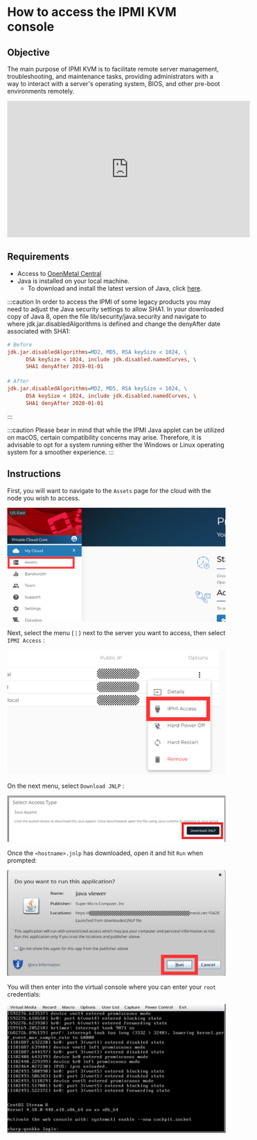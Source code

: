 # How to access the IPMI KVM console

## Objective

The main purpose of IPMI KVM is to facilitate remote server management,
troubleshooting, and maintenance tasks, providing administrators with a way to
interact with a server's operating system, BIOS, and other pre-boot environments
remotely.

<iframe width="560" height="315"
  src="https://www.youtube.com/embed/P3TkGk32-5Y?si=paBYaXUbYwl5K8GJ"
  title="YouTube video player"
  frameborder="0"
  allow="accelerometer; autoplay; clipboard-write; encrypted-media; gyroscope; picture-in-picture; web-share"
  referrerpolicy="strict-origin-when-cross-origin" allowfullscreen></iframe>

## Requirements

- Access to [OpenMetal Central](https://central.openmetal.io/)
- Java is installed on your local machine.
  - To download and install the latest version of Java, click [here](https://www.java.com/en/download/).

:::caution
In order to access the IPMI of some legacy products you may need to adjust the
Java security settings to allow SHA1. In your downloaded copy of Java 8, open
the file lib/security/java.security and navigate to where
jdk.jar.disabledAlgorithms is defined and change the denyAfter date
associated with SHA1:

```ini
# Before
jdk.jar.disabledAlgorithms=MD2, MD5, RSA keySize < 1024, \
      DSA keySize < 1024, include jdk.disabled.namedCurves, \
      SHA1 denyAfter 2019-01-01

# After
jdk.jar.disabledAlgorithms=MD2, MD5, RSA keySize < 1024, \
      DSA keySize < 1024, include jdk.disabled.namedCurves, \
      SHA1 denyAfter 2020-01-01
```

:::

:::caution
Please bear in mind that while the IPMI Java applet can be utilized on macOS,
certain compatibility concerns may arise. Therefore, it is advisable to opt for
a system running either the Windows or Linux operating system for a smoother
experience.
:::

## Instructions

First, you will want to navigate to the `Assets` page for the cloud with the
node you wish to access.

![image](images/ipmi_click_assets.jpg)

Next, select the menu (**`⋮`**) next to the server you want to access, then
select `IPMI Access` :

![image](images/ipmi_click_ipmiaccess.jpg)

On the next menu, select `Download JNLP` :

![image](images/ipmi_download_jnlp.jpg)

Once the `<hostname>.jnlp` has downloaded, open it and hit `Run` when prompted:

![image](images/ipmi_run_app.jpg)

You will then enter into the virtual console where you can enter your `root` credentials:

![image](images/ipmi_open_console.jpg)
